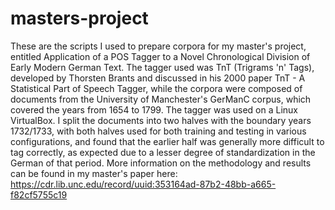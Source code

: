 # masters-project
These are the scripts I used to prepare corpora for my master's project, entitled Application of a POS Tagger to a Novel Chronological Division of Early Modern German Text. The tagger used was TnT (Trigrams 'n' Tags), developed by Thorsten Brants and discussed in his 2000 paper TnT - A Statistical Part of Speech Tagger, while the corpora were composed of documents from the University of Manchester's GerManC corpus, which covered the years from 1654 to 1799. The tagger was used on a Linux VirtualBox. I split the documents into two halves with the boundary years 1732/1733, with both halves used for both training and testing in various configurations, and found that the earlier half was generally more difficult to tag correctly, as expected due to a lesser degree of standardization in the German of that period. More information on the methodology and results can be found in my master's paper here: https://cdr.lib.unc.edu/record/uuid:353164ad-87b2-48bb-a665-f82cf5755c19
